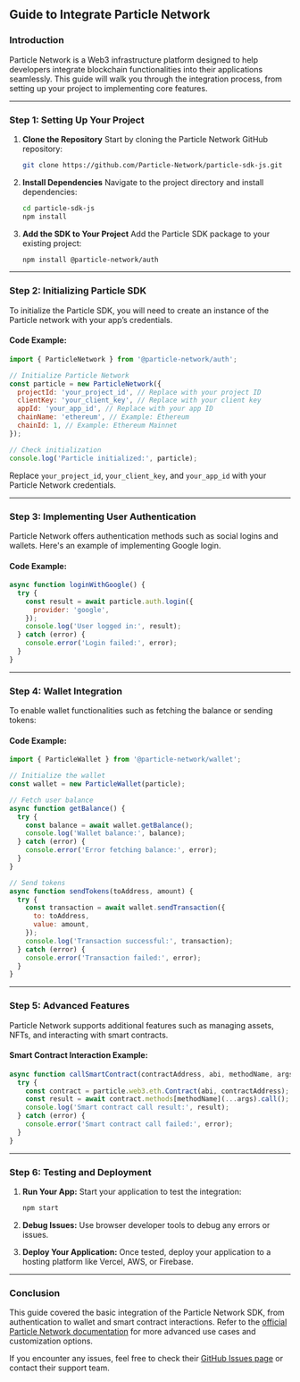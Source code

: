 ## **Guide to Integrate Particle Network**

### **Introduction**
Particle Network is a Web3 infrastructure platform designed to help developers integrate blockchain functionalities into their applications seamlessly. This guide will walk you through the integration process, from setting up your project to implementing core features.

---

### **Step 1: Setting Up Your Project**

1. **Clone the Repository**
   Start by cloning the Particle Network GitHub repository:
   ```bash
   git clone https://github.com/Particle-Network/particle-sdk-js.git
   ```

2. **Install Dependencies**
   Navigate to the project directory and install dependencies:
   ```bash
   cd particle-sdk-js
   npm install
   ```

3. **Add the SDK to Your Project**
   Add the Particle SDK package to your existing project:
   ```bash
   npm install @particle-network/auth
   ```

---

### **Step 2: Initializing Particle SDK**

To initialize the Particle SDK, you will need to create an instance of the Particle network with your app’s credentials.

#### **Code Example:**

```javascript
import { ParticleNetwork } from '@particle-network/auth';

// Initialize Particle Network
const particle = new ParticleNetwork({
  projectId: 'your_project_id', // Replace with your project ID
  clientKey: 'your_client_key', // Replace with your client key
  appId: 'your_app_id', // Replace with your app ID
  chainName: 'ethereum', // Example: Ethereum
  chainId: 1, // Example: Ethereum Mainnet
});

// Check initialization
console.log('Particle initialized:', particle);
```

Replace `your_project_id`, `your_client_key`, and `your_app_id` with your Particle Network credentials.

---

### **Step 3: Implementing User Authentication**

Particle Network offers authentication methods such as social logins and wallets. Here's an example of implementing Google login.

#### **Code Example:**

```javascript
async function loginWithGoogle() {
  try {
    const result = await particle.auth.login({
      provider: 'google',
    });
    console.log('User logged in:', result);
  } catch (error) {
    console.error('Login failed:', error);
  }
}
```

---

### **Step 4: Wallet Integration**

To enable wallet functionalities such as fetching the balance or sending tokens:

#### **Code Example:**

```javascript
import { ParticleWallet } from '@particle-network/wallet';

// Initialize the wallet
const wallet = new ParticleWallet(particle);

// Fetch user balance
async function getBalance() {
  try {
    const balance = await wallet.getBalance();
    console.log('Wallet balance:', balance);
  } catch (error) {
    console.error('Error fetching balance:', error);
  }
}

// Send tokens
async function sendTokens(toAddress, amount) {
  try {
    const transaction = await wallet.sendTransaction({
      to: toAddress,
      value: amount,
    });
    console.log('Transaction successful:', transaction);
  } catch (error) {
    console.error('Transaction failed:', error);
  }
}
```

---

### **Step 5: Advanced Features**

Particle Network supports additional features such as managing assets, NFTs, and interacting with smart contracts.

#### **Smart Contract Interaction Example:**

```javascript
async function callSmartContract(contractAddress, abi, methodName, args) {
  try {
    const contract = particle.web3.eth.Contract(abi, contractAddress);
    const result = await contract.methods[methodName](...args).call();
    console.log('Smart contract call result:', result);
  } catch (error) {
    console.error('Smart contract call failed:', error);
  }
}
```

---

### **Step 6: Testing and Deployment**

1. **Run Your App:**
   Start your application to test the integration:
   ```bash
   npm start
   ```

2. **Debug Issues:**
   Use browser developer tools to debug any errors or issues.

3. **Deploy Your Application:**
   Once tested, deploy your application to a hosting platform like Vercel, AWS, or Firebase.

---

### **Conclusion**

This guide covered the basic integration of the Particle Network SDK, from authentication to wallet and smart contract interactions. Refer to the [official Particle Network documentation](https://github.com/Particle-Network) for more advanced use cases and customization options.

If you encounter any issues, feel free to check their [GitHub Issues page](https://github.com/Particle-Network/particle-sdk-js/issues) or contact their support team. 
